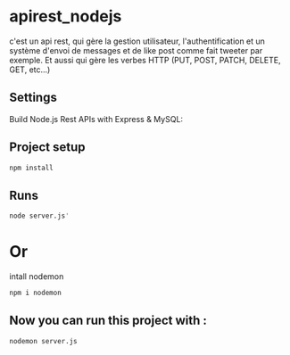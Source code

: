 # apirest_nodejs
c'est un api rest, qui gère la gestion utilisateur, l'authentification et un système d'envoi de messages et de like post comme fait tweeter par exemple. Et aussi qui gère les verbes HTTP (PUT, POST, PATCH, DELETE, GET, etc...)

## Settings

Build Node.js Rest APIs with Express & MySQL: 

## Project setup

```bash
npm install
```

## Runs

```bash
node server.js'
```
# Or 
intall nodemon 

```bash
npm i nodemon
```
## Now you can run this project with :

```bash
nodemon server.js
```
